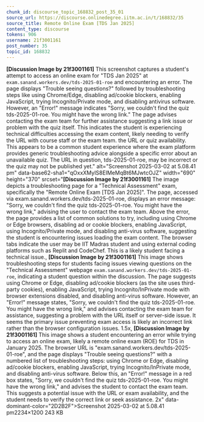 ```yaml
---
chunk_id: discourse_topic_168832_post_35_01
source_url: https://discourse.onlinedegree.iitm.ac.in/t/168832/35
source_title: Remote Online Exam [TDS Jan 2025]
content_type: discourse
tokens: 906
username: 21f3001161
post_number: 35
topic_id: 168832
---
```


**[Discussion Image by 21f3001161]** This screenshot captures a student's attempt to access an online exam for "TDS Jan 2025" at `exam.sanand.workers.dev/tds-2025-01-roe` and encountering an error. The page displays "Trouble seeing questions?" followed by troubleshooting steps like using Chrome/Edge, disabling ad/cookie blockers, enabling JavaScript, trying Incognito/Private mode, and disabling antivirus software. However, an "Error!" message indicates "Sorry, we couldn't find the quiz tds-2025-01-roe. You might have the wrong link." The page advises contacting the exam team for further assistance suggesting a link issue or problem with the quiz itself. This indicates the student is experiencing technical difficulties accessing the exam content, likely needing to verify the URL with course staff or the exam team. the URL or quiz availability. This appears to be a common student experience where the exam platform provides generic troubleshooting advice alongside a specific error about an unavailable quiz. The URL in question, tds-2025-01-roe, may be incorrect or the quiz may not be published yet." alt="Screenshot 2025-03-02 at 5.08.41 pm" data-base62-sha1="qOxxXMylS8EIMeMqBt6MJwtcOJZ" width="690" height="370" srcset="**[Discussion Image by 21f3001161]** The image depicts a troubleshooting page for a "Technical Assessment" exam, specifically the "Remote Online Exam [TDS Jan 2025]". The page, accessed via exam.sanand.workers.dev/tds-2025-01-roe, displays an error message: "Sorry, we couldn't find the quiz tds-2025-01-roe. You might have the wrong link," advising the user to contact the exam team. Above the error, the page provides a list of common solutions to try, including using Chrome or Edge browsers, disabling ad or cookie blockers, enabling JavaScript, using Incognito/Private mode, and disabling anti-virus software, suggesting the student is encountering issues loading the exam content. The browser tabs indicate the user may be IIT Madras student and using external coding platforms such as Replit and CodeChef. This is a likely student facing a technical issue., **[Discussion Image by 21f3001161]** This image shows troubleshooting steps for students facing issues viewing questions on the "Technical Assessment" webpage `exam.sanand.workers.dev/tds-2025-01-roe`, indicating a student question within the discussion. The page suggests using Chrome or Edge, disabling ad/cookie blockers (as the site uses third-party cookies), enabling JavaScript, trying Incognito/InPrivate mode with browser extensions disabled, and disabling anti-virus software. However, an "Error!" message states, "Sorry, we couldn't find the quiz tds-2025-01-roe. You might have the wrong link," and advises contacting the exam team for assistance, suggesting a problem with the URL itself or server-side issue. It seems the primary issue preventing exam access is likely an incorrect link rather than the browser configuration issues. 1.5x, **[Discussion Image by 21f3001161]** This image shows a student encountering an error while trying to access an online exam, likely a remote online exam (ROE) for TDS in January 2025. The browser URL is "exam.sanand.workers.dev/tds-2025-01-roe", and the page displays "Trouble seeing questions?" with a numbered list of troubleshooting steps: using Chrome or Edge, disabling ad/cookie blockers, enabling JavaScript, trying Incognito/InPrivate mode, and disabling anti-virus software. Below this, an "Error!" message in a red box states, "Sorry, we couldn't find the quiz tds-2025-01-roe. You might have the wrong link," and advises the student to contact the exam team. This suggests a potential issue with the URL or exam availability, and the student needs to verify the correct link or seek assistance. 2x" data-dominant-color="2D2B2F">Screenshot 2025-03-02 at 5.08.41 pm2234×1200 243 KB
